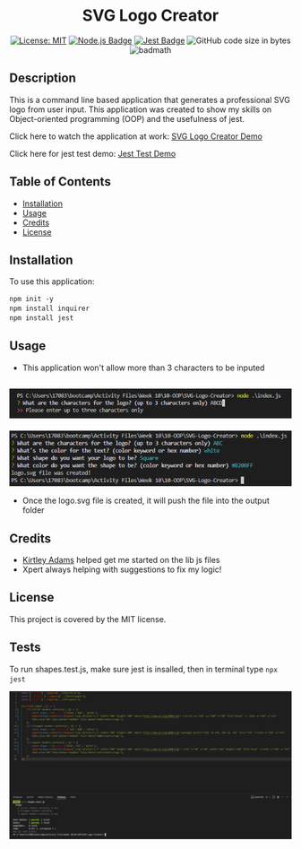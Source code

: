 <div align='center'>
  
  # SVG Logo Creator

  [![License: MIT](https://img.shields.io/badge/License-MIT-yellow.svg)](https://opensource.org/licenses/MIT)
  [![Node.js Badge](https://img.shields.io/badge/Node.js-393?logo=nodedotjs&logoColor=fff&style=flat)](https://nodejs.org/en) 
  [![Jest Badge](https://img.shields.io/badge/Jest-C21325?logo=jest&logoColor=fff&style=flat)](https://jestjs.io/)
  ![GitHub code size in bytes](https://img.shields.io/github/languages/code-size/cnm724/SVG-Logo-Creator?color=B200FF)
  ![badmath](https://img.shields.io/github/languages/top/lernantino/badmath)
  
</div>

## Description

This is a command line based application that generates a professional SVG logo from user input. This application was created to show my skills on Object-oriented programming (OOP) and the usefulness of jest.

Click here to watch the application at work: [SVG Logo Creator Demo](https://drive.google.com/file/d/1AtQKI8veV0k9cWTDNMGcQyVs3Gu3u6hM/view?usp=sharing)

Click here for jest test demo: [Jest Test Demo](https://drive.google.com/file/d/1-MvVKXu8-XkHMaa_hbcmEb1-MQE29Ova/view?usp=sharing)

## Table of Contents

- [Installation](#installation)
- [Usage](#usage)
- [Credits](#credits)
- [License](#license)

## Installation

To use this application:

```md
npm init -y
npm install inquirer
npm install jest
```

## Usage
* This application won't allow more than 3 characters to be inputed
<div align='center'>

![Won't allow more than 3 characters](./assets/Screenshot%202024-05-08%20031311.png)
---
![user input in the terminal](./assets/Screenshot%202024-05-08%20031349.png)

</div>

* Once the logo.svg file is created, it will push the file into the output folder

## Credits

* [Kirtley Adams](https://github.com/kirtleyadams) helped get me started on the lib js files
* Xpert always helping with suggestions to fix my logic!

## License

This project is covered by the MIT license.

## Tests
To run shapes.test.js, make sure jest is insalled, then in terminal type `npx jest`

![testing](./assets/Screenshot%202024-05-08%20031129.png)